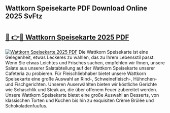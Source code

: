 ## Wattkorn Speisekarte PDF Download Online 2025 SvFtz

# <h2><a href="http://gc9eb2b.nevu.top/?p=Wattkorn+Speisekarte">🔗 👉🔴 Wattkorn Speisekarte 2025 PDF</a></h2>

[![Wattkorn Speisekarte 2025 PDF](https://i.imgur.com/dBaPXMq.png)](http://gc9eb2b.nevu.top/?p=Wattkorn+Speisekarte)
Die Wattkorn Speisekarte ist eine Gelegenheit, etwas Leckeres zu wählen, das zu Ihrem Lebensstil passt. Wenn Sie etwas Leichtes und Frisches suchen, empfehlen wir Ihnen, unsere Salate aus unserer Salatabteilung auf der Wattkorn Speisekarte unserer Cafeteria zu probieren. Für Fleischliebhaber bietet unsere Wattkorn Speisekarte eine große Auswahl an Rind-, Schweinefleisch-, Hühnchen- und Fischgerichten. Unseren Auserwählten bieten wir köstliche Gerichte wie Schaschlik und Steak an, die über offenem Feuer zubereitet werden. Unsere Wattkorn Speisekarte bietet eine große Auswahl an Desserts, von klassischen Torten und Kuchen bis hin zu exquisiten Crème Brûlée und Schokoladenfuufus.
